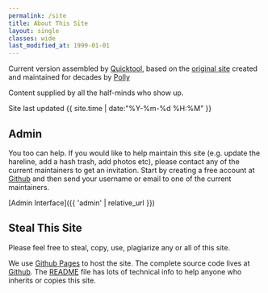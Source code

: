 ```yaml
---
permalink: /site
title: About This Site
layout: single
classes: wide
last_modified_at: 1999-01-01
---
```


Current version assembled by [Quicktool](mailto:quicktool@carltons.us), based on the [original site](https://www.angelfire.com/ak/DublinHHH) created and maintained for decades by [Polly](richard.hadfield@nsai.ie)

Content supplied by all the half-minds who show up.

Site last updated {{ site.time | date:"%Y-%m-%d %H:%M" }}

Admin
--

You too can help.  If you would like to help maintain this site (e.g. update the hareline, add a hash trash, add photos etc), please contact any of the current maintainers to get an invitation.  Start by creating a free account at [Github](https://github.com/) and then send your username or email to one of the current maintainers.

[Admin Interface]({{ 'admin' | relative_url }})


Steal This Site
--

Please feel free to steal, copy, use, plagiarize any or all of this site.

We use [Github Pages](https://pages.github.com/) to host the site. The complete source code lives at [Github](https://github.com/dublinhhh/website).  The [README](https://github.com/dublinhhh/website#readme) file has lots of technical info to help anyone who inherits or copies this site.
